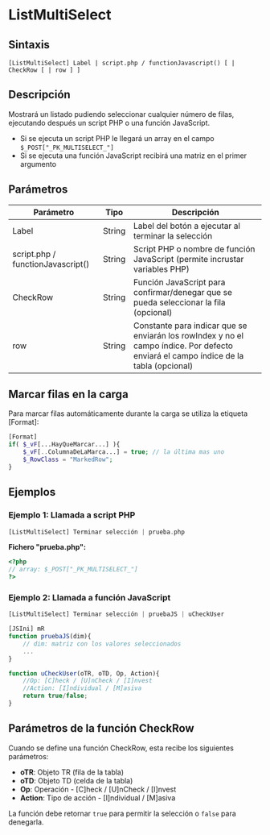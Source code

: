 # ListMultiSelect

## Sintaxis
```
[ListMultiSelect] Label | script.php / functionJavascript() [ | CheckRow [ | row ] ]
```

## Descripción
Mostrará un listado pudiendo seleccionar cualquier número de filas, ejecutando después un script PHP o una función JavaScript.

- Si se ejecuta un script PHP le llegará un array en el campo `$_POST["_PK_MULTISELECT_"]`
- Si se ejecuta una función JavaScript recibirá una matriz en el primer argumento

## Parámetros

| Parámetro | Tipo | Descripción |
|-----------|------|-------------|
| Label | String | Label del botón a ejecutar al terminar la selección |
| script.php / functionJavascript() | String | Script PHP o nombre de función JavaScript (permite incrustar variables PHP) |
| CheckRow | String | Función JavaScript para confirmar/denegar que se pueda seleccionar la fila (opcional) |
| row | String | Constante para indicar que se enviarán los rowIndex y no el campo índice. Por defecto enviará el campo índice de la tabla (opcional) |

## Marcar filas en la carga
Para marcar filas automáticamente durante la carga se utiliza la etiqueta [Format]:

```php
[Format]
if( $_vF[...HayQueMarcar...] ){
    $_vF[..ColumnaDeLaMarca...] = true; // la última mas uno
    $_RowClass = "MarkedRow";
}
```

## Ejemplos

### Ejemplo 1: Llamada a script PHP
```php
[ListMultiSelect] Terminar selección | prueba.php
```

**Fichero "prueba.php":**
```php
<?php
// array: $_POST["_PK_MULTISELECT_"]
?>
```

### Ejemplo 2: Llamada a función JavaScript
```javascript
[ListMultiSelect] Terminar selección | pruebaJS | uCheckUser

[JSIni] mR
function pruebaJS(dim){
    // dim: matriz con los valores seleccionados
    ...
}

function uCheckUser(oTR, oTD, Op, Action){
    //Op: [C]heck / [U]nCheck / [I]nvest
    //Action: [I]ndividual / [M]asiva
    return true/false;
}
```

## Parámetros de la función CheckRow
Cuando se define una función CheckRow, esta recibe los siguientes parámetros:

- **oTR**: Objeto TR (fila de la tabla)
- **oTD**: Objeto TD (celda de la tabla)
- **Op**: Operación - [C]heck / [U]nCheck / [I]nvest
- **Action**: Tipo de acción - [I]ndividual / [M]asiva

La función debe retornar `true` para permitir la selección o `false` para denegarla.